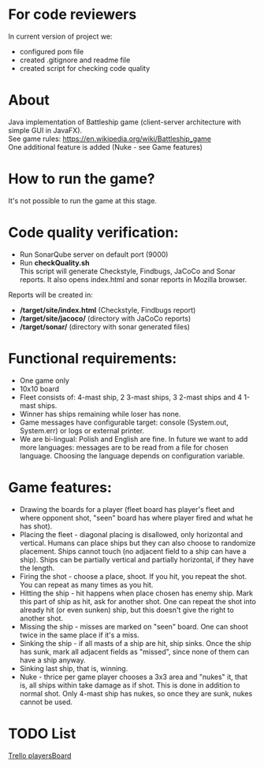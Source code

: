 # For code reviewers

In current version of project we:
- configured pom file
- created .gitignore and readme file
- created script for checking code quality

# About

Java implementation of Battleship game (client-server architecture with simple GUI in JavaFX).<br />
See game rules: https://en.wikipedia.org/wiki/Battleship_game<br />
One additional feature is added (Nuke - see Game features)

# How to run the game?

It's not possible to run the game at this stage.

# Code quality verification:

- Run SonarQube server on default port (9000)
- Run **checkQuality.sh** <br />
This script will generate Checkstyle, Findbugs, JaCoCo and Sonar reports. 
It also opens index.html and sonar reports in Mozilla browser.

Reports will be created in:
- **/target/site/index.html** (Checkstyle, Findbugs report)
- **/target/site/jacoco/** (directory with JaCoCo reports)
- **/target/sonar/** (directory with sonar generated files)

# Functional requirements:

- One game only
- 10x10 board
- Fleet consists of: 4-mast ship, 2 3-mast ships, 3 2-mast ships and 4 1-mast ships.
- Winner has ships remaining while loser has none.
- Game messages have configurable target: console (System.out, System.err) or logs or external printer.
- We are bi-lingual: Polish and English are fine. In future we want to add more languages: messages are to be read from a file for chosen language. Choosing the language depends on configuration variable.

# Game features:

- Drawing the boards for a player (fleet board has player's fleet and where opponent shot, "seen" board has where player fired and what he has shot).
- Placing the fleet - diagonal placing is disallowed, only horizontal and vertical. Humans can place ships but they can also choose to randomize placement. Ships cannot touch (no adjacent field to a ship can have a ship). Ships can be partially vertical and partially horizontal, if they have the length.
- Firing the shot - choose a place, shoot. If you hit, you repeat the shot. You can repeat as many times as you hit.
- Hitting the ship - hit happens when place chosen has enemy ship. Mark this part of ship as hit, ask for another shot. One can repeat the shot into already hit (or even sunken) ship, but this doesn't give the right to another shot.
- Missing the ship - misses are marked on "seen" board. One can shoot twice in the same place if it's a miss.
- Sinking the ship - if all masts of a ship are hit, ship sinks. Once the ship has sunk, mark all adjacent fields as "missed", since none of them can have a ship anyway.
- Sinking last ship, that is, winning.
- Nuke - thrice per game player chooses a 3x3 area and "nukes" it, that is, all ships within take damage as if shot. This is done in addition to normal shot. Only 4-mast ship has nukes, so once they are sunk, nukes cannot be used.

# TODO List

[Trello playersBoard](https://trello.com/b/ONK9r1ZU/battleships)
